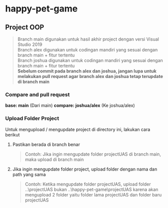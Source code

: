 # happy-pet-game

## Project OOP

> Branch main digunakan untuk hasil akhir project dengan versi Visual Studio 2019 <br>
> Branch alex digunakan untuk codingan mandiri yang sesuai dengan branch main + fitur tertentu <br>
> Branch joshua digunakan untuk codingan mandiri yang sesuai dengan branch main + fitur tertentu <br>
**Sebelum commit pada branch alex dan joshua, jangan lupa untuk melakukan pull request agar branch alex dan joshua tetap terupdate di branch main**

### Compare and pull request
**base: main** (Dari main) **compare: joshua/alex** (Ke joshua/alex)

### Upload Folder Project
Untuk mengupload / mengupdate project di directory ini, lakukan cara berikut
1. Pastikan berada di branch benar
   > Contoh: Jika ingin mengupdate folder projectUAS di branch main, maka upload di branch main
2. Jika ingin mengupdate folder project, upload folder dengan nama dan path yang sama
   > Contoh: Ketika mengupdate folder projectUAS, upload folder ..\projectUAS bukan ..\happy-pet-game\projectUAS karena akan mengupload 2 folder yaitu folder                  lama projectUAS dan folder baru projectUAS
